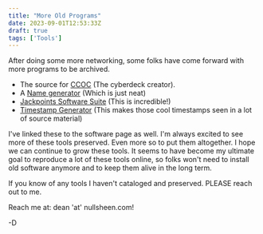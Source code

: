 ```yaml
---
title: "More Old Programs"
date: 2023-09-01T12:53:33Z
draft: true
tags: ['Tools']
---
```


After doing some more networking, some folks have come forward with more programs to be archived. 

* The source for [CCOC](/files/ccoc-161.zip) (The cyberdeck creator). 
* A [Name generator](/files/GameName.7z) (Which is just neat)
* [Jackpoints Software Suite](Jackpoint_Beta2_Redux_Setup.zip) (This is incredible!)
* [Timestamp Generator](/files/Timestamps.zip) (This makes those cool timestamps seen in a lot of source material)

I've linked these to the software page as well. I'm always excited to see more of these tools preserved. Even more so to put them altogether. I hope we can continue to grow these tools. It seems to have become my ultimate goal to reproduce a lot of these tools online, so folks won't need to install old software anymore and to keep them alive in the long term.

If you know of any tools I haven't cataloged and preserved. PLEASE reach out to me. 

Reach me at: dean 'at' nullsheen.com!

-D
